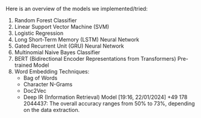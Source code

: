 Here is an overview of the models we implemented/tried:

1. Random Forest Classifier
2. Linear Support Vector Machine (SVM)
3. Logistic Regression
4. Long Short-Term Memory (LSTM) Neural Network
5. Gated Recurrent Unit (GRU) Neural Network
6. Multinomial Naive Bayes Classifier
7. BERT (Bidirectional Encoder Representations from Transformers) Pre-trained Model
8. Word Embedding Techniques:
    - Bag of Words
    - Character N-Grams
    - Doc2Vec
    - Deep IR (Information Retrieval) Model
[19:16, 22/01/2024] +49 178 2044437: The overall accuracy ranges from 50% to 73%, depending on the data extraction.
